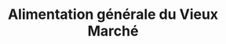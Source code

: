 ---
title: "Alimentation générale du Vieux Marché"
url: /orleans/alimentation-generale-du-vieux-marche/
shop: Lebensmittel
---